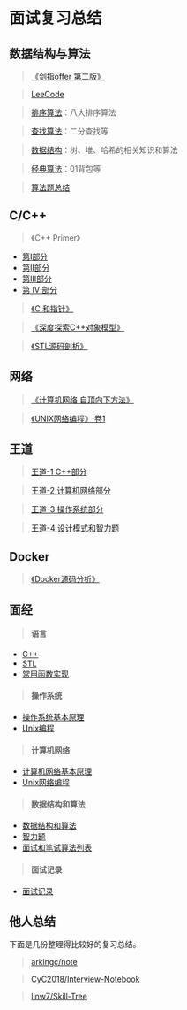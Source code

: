 # 面试复习总结

## 数据结构与算法

> [《剑指offer 第二版》](notes/algorithms/剑指offer.md)

> [LeeCode](https://github.com/guanjunjian/LeetCode/blob/master/README.md)

> [排序算法](notes/algorithms/排序算法.md)：八大排序算法

> [查找算法](notes/algorithms/查找算法.md)：二分查找等

> [数据结构](notes/algorithms/数据结构.md)：树、堆、哈希的相关知识和算法

> [经典算法](notes/algorithms/经典算法)：01背包等

> [算法题总结](notes/algorithms/题目分类.md)

## C/C++

> 《C++ Primer》

- [第Ⅰ部分](https://guanjunjian.github.io/2017/01/19/study-cpp-primer-summary_1/)
- [第Ⅱ部分](https://guanjunjian.github.io/2017/01/26/study-cpp-primer-summary_2/)
- [第Ⅲ部分](https://guanjunjian.github.io/2017/02/02/study-cpp-primer-summary_3/)
- [第 IV 部分](https://guanjunjian.github.io/2017/02/09/study-cpp-primer-summary_4/)

> [《C 和指针》](https://guanjunjian.github.io/2017/01/09/study-pointers-on-c-summary/)

> [《深度探索C++对象模型》](notes/language/Inside_the_C++_Object_Mode.md)

> [《STL源码剖析》](notes/language/STL源码剖析.md)

## 网络

> [《计算机网络 自顶向下方法》](notes/network/Computer-Networking-Top-Down.md)

> [《UNIX网络编程》 卷1](notes/network/unp笔记.md)

## 王道

> [王道-1 C++部分](notes/Wangdao/王道程序员求职宝典_1.md)

> [王道-2 计算机网络部分](notes/Wangdao/王道程序员求职宝典_2.md)

> [王道-3 操作系统部分](notes/Wangdao/王道程序员求职宝典_3.md)

> [王道-4 设计模式和智力题](notes/Wangdao/王道程序员求职宝典_4.md)

## Docker

> [《Docker源码分析》](notes/Docker/Docker源码分析.md)

## 面经

> #### 语言

- [C++](notes/interview/language/C++.md)
- [STL](notes/interview/language/STL.md)
- [常用函数实现](notes/algorithms/常用函数实现.md)

> #### 操作系统

- [操作系统基本原理](notes/interview/system/操作系统.md)
- [Unix编程](notes/interview/system/Unix编程.md)

> #### 计算机网络

- [计算机网络基本原理](notes/interview/network/计算机网络.md)
- [Unix网络编程](notes/interview/network/Unix网络编程.md)

> #### 数据结构和算法

- [数据结构和算法](notes/algorithms/数据结构和算法.md)
- [智力题](notes/interview/algorithms/智力题.md)
- [面试和笔试算法列表](notes/interview/algorithms/面试和笔试算法列表.md)

> #### 面试记录

- [面试记录](notes/interview/面试记录.md)

## 他人总结

下面是几份整理得比较好的复习总结。

> [arkingc/note](https://github.com/arkingc/note)

> [CyC2018/Interview-Notebook](https://github.com/CyC2018/Interview-Notebook)

> [linw7/Skill-Tree](https://github.com/linw7/Skill-Tree)
